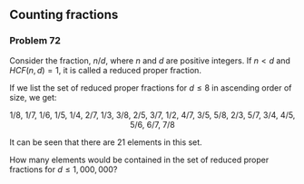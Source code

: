 ﻿## Counting fractions
### Problem 72

Consider the fraction, $n/d$, where $n$ and $d$ are positive integers. If $n < d$ and $HCF(n,d)=1$, it is called a reduced proper fraction.

If we list the set of reduced proper fractions for $d \leq 8$ in ascending order of size, we get:

<p align="center">
1/8, 1/7, 1/6, 1/5, 1/4, 2/7, 1/3, 3/8, 2/5, 3/7, 1/2, 4/7, 3/5, 5/8, 2/3, 5/7, 3/4, 4/5, 5/6, 6/7, 7/8
</p>

It can be seen that there are 21 elements in this set.

How many elements would be contained in the set of reduced proper fractions for $d \leq 1,000,000$?
